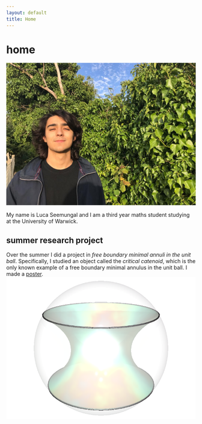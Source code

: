 ```yaml
---
layout: default
title: Home
---
```


# home

![a sunny day in Leamington][me]

My name is Luca Seemungal and I am a third year maths student studying at the
University of Warwick.

## summer research project

Over the summer I did a project in _free boundary minimal annuli in the unit ball_. Specifically, I studied an object called the _critical catenoid_, which is the only known example of a free boundary minimal annulus in the unit ball. I made a [poster](/assets/files/URSS-2020-poster.pdf).
![critical catenoid][critical_catenoid]


[me]: /assets/images/luca-sunny-day-leam.jpg
[critical_catenoid]: /assets/images/critical-catenoid.png
